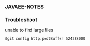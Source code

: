 ### JAVAEE-NOTES

### Troubleshoot
unable to find large files
```
$git config http.postBuffer 524288000
```
